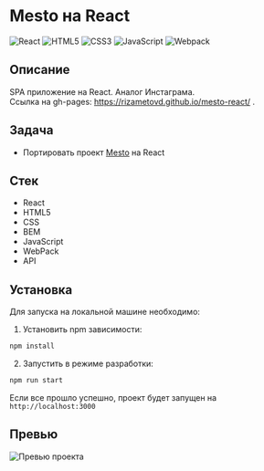 # Mesto на React

![React](https://img.shields.io/badge/-React-583e87?logo=react&logoColor=white)
![HTML5](https://img.shields.io/badge/-HTML5-583e87?logo=html5&logoColor=white)
![CSS3](https://img.shields.io/badge/-CSS3-583e87?logo=css3&logoColor=white)
![JavaScript](https://img.shields.io/badge/-JavaScript-583e87?logo=javaScript&logoColor=white)
![Webpack](https://img.shields.io/badge/-Webpack-583e87?logo=webpack&logoColor=white)

## Описание
SPA приложение на React. Аналог Инстаграма.</br>
Ссылка на gh-pages: https://rizametovd.github.io/mesto-react/ .

## Задача
* Портировать проект [Mesto](https://github.com/rizametovd/mesto) на React

## Стек
* React
* HTML5
* CSS
* BEM
* JavaScript
* WebPack
* API

## Установка
Для запуска на локальной машине необходимо:</br>
1. Установить npm зависимости:</br>
```sh
npm install
```
2. Запустить в режиме разработки:</br>
```sh
npm run start
```
Если все прошло успешно, проект будет запущен на `http://localhost:3000`

## Превью
![Превью проекта](./public/preview.gif)